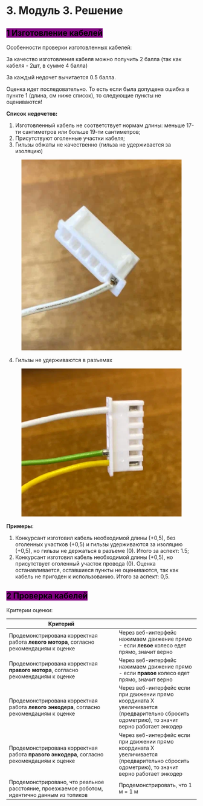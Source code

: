 # 3. Модуль 3. Решение

## <mark style="background-color:purple;">1 Изготовление кабелей</mark>

Особенности проверки изготовленных кабелей:

За качество изготовления кабеля можно получить 2 балла (так как кабеля - 2шт, в сумме 4 балла)

За каждый недочет вычитается 0.5 балла.&#x20;

Оценка идет последовательно. То есть если была допущена ошибка в пункте 1 (длина, см ниже список), то следующие пункты не оцениваются!

**Список недочетов:**

1. Изготовленный кабель не соответствует нормам длины: меньше 17-ти сантиметров или больше 19-ти сантиметров;&#x20;
2. Присутствуют оголенные участки кабеля;&#x20;
3. Гильзы обжаты не качественно (гильза не удерживается за изоляцию)

<figure><img src="../.gitbook/assets/image.png" alt=""><figcaption></figcaption></figure>

4. Гильзы не удерживаются в разъемах

<figure><img src="../.gitbook/assets/image (1).png" alt=""><figcaption></figcaption></figure>

**Примеры:**

1. Конкурсант изготовил кабель необходимой длины (+0,5), без оголенных участков (+0,5) и гильзы удерживаются за изоляцию (+0,5), но гильзы не держаться в разъеме (0). Итого за аспект: 1.5;
2. Конкурсант изготовил кабель необходимой длины (+0,5), но присутствует оголенный участок провода (0). Оценка останавливается, оставшиеся пункты не оцениваются, так как кабель не пригоден к использованию. Итого за аспект: 0,5.

## <mark style="background-color:purple;">2 Проверка кабелей</mark>

Критерии оценки:

<table><thead><tr><th width="277">Критерий</th><th></th></tr></thead><tbody><tr><td>Продемонстрирована корректная работа <strong>левого мотора</strong>, согласно рекомендациям к оценке</td><td>Через веб-интерфейс нажимаем движение прямо - если <strong>левое</strong> колесо едет прямо, значит верно</td></tr><tr><td>Продемонстрирована корректная <strong>правого мотора</strong>, согласно рекомендациям к оценке</td><td>Через веб-интерфейс нажимаем движение прямо - если <strong>правое</strong> колесо едет прямо, значит верно</td></tr><tr><td>Продемонстрирована корректная работа <strong>левого энкодера</strong>, согласно рекомендациям к оценке</td><td>Через веб-интерфейс если при движении прямо координата X увеличивается (предварительно сбросить одометрию), то значит верно работает энкодер</td></tr><tr><td>Продемонстрирована корректная работа <strong>правого энкодера</strong>, согласно рекомендациям к оценке</td><td>Через веб-интерфейс если при движении прямо координата X увеличивается (предварительно сбросить одометрию), то значит верно работает энкодер</td></tr><tr><td>Продемонстрировано, что реальное расстояние, проезжаемое роботом, идентично данным из топиков</td><td>Продемонстрировать, что 1 м = 1 м</td></tr></tbody></table>
